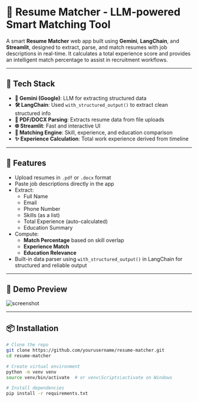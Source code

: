 # 🤖 Resume Matcher - LLM-powered Smart Matching Tool

A smart **Resume Matcher** web app built using **Gemini**, **LangChain**, and **Streamlit**, designed to extract, parse, and match resumes with job descriptions in real-time. It calculates a total experience score and provides an intelligent match percentage to assist in recruitment workflows.

---

## 🔧 Tech Stack

- **🧠 Gemini (Google)**: LLM for extracting structured data
- **🛠️ LangChain**: Used `with_structured_output()` to extract clean structured info
- **📄 PDF/DOCX Parsing**: Extracts resume data from file uploads
- **🌐 Streamlit**: Fast and interactive UI
- **🧮 Matching Engine**: Skill, experience, and education comparison
- **✨ Experience Calculation**: Total work experience derived from timeline

---

## 🚀 Features

- Upload resumes in `.pdf` or `.docx` format
- Paste job descriptions directly in the app
- Extract:
  - Full Name
  - Email
  - Phone Number
  - Skills (as a list)
  - Total Experience (auto-calculated)
  - Education Summary
- Compute:
  - **Match Percentage** based on skill overlap
  - **Experience Match**
  - **Education Relevance**
- Built-in data parser using `with_structured_output()` in LangChain for structured and reliable output

---

## 📸 Demo Preview

![screenshot](path_to_screenshot.png)

---

## 📦 Installation

```bash
# Clone the repo
git clone https://github.com/yourusername/resume-matcher.git
cd resume-matcher

# Create virtual environment
python -m venv venv
source venv/bin/activate  # or venv\Scripts\activate on Windows

# Install dependencies
pip install -r requirements.txt
